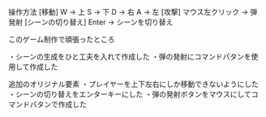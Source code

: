 操作方法
[移動]
W -> 上
S -> 下
D -> 右
A -> 左
[攻撃]
マウス左クリック -> 弾発射
[シーンの切り替え]
Enter -> シーンを切り替え

このゲーム制作で頑張ったところ

・シーンの生成をひと工夫を入れて作成した
・弾の発射にコマンドパタンを使用して作成した

追加のオリジナル要素
・プレイヤーを上下左右にしか移動できないようにした
・シーンの切り替えをエンターキーにした
・弾の発射ボタンをマウスにしてコマンドパタンで作成した
